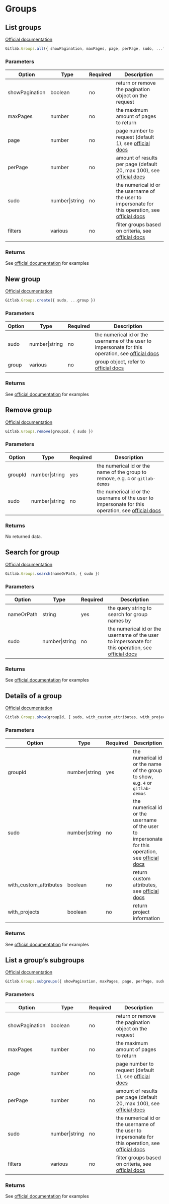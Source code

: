 # Groups

## List groups

[Official documentation](https://docs.gitlab.com/ee/api/groups.html#list-groups)

```typescript
Gitlab.Groups.all({ showPagination, maxPages, page, perPage, sudo, ...filters })
```

### Parameters

Option | Type | Required | Description
--- | --- | --- | ---
showPagination | boolean | no | return or remove the pagination object on the request
maxPages | number | no | the maximum amount of pages to return <!-- TODO: add proper description -->
page | number | no | page number to request (default 1), see [official docs](https://docs.gitlab.com/ee/api/README.html#pagination)
perPage | number | no | amount of results per page (default 20, max 100), see [official docs](https://docs.gitlab.com/ee/api/README.html#pagination)
sudo | number&#124;string | no | the numerical id or the username of the user to impersonate for this operation, see [official docs](https://docs.gitlab.com/ee/api/README.html#sudo)
filters | various | no | filter groups based on criteria, see [official docs](https://docs.gitlab.com/ee/api/groups.html#list-groups)

### Returns
See [official documentation](https://docs.gitlab.com/ee/api/groups.html#list-groups) for examples

## New group

[Official documentation](https://docs.gitlab.com/ee/api/groups.html#new-group)

```typescript
Gitlab.Groups.create({ sudo, ...group })
```

### Parameters

Option | Type | Required | Description
--- | --- | --- | ---
sudo | number&#124;string | no | the numerical id or the username of the user to impersonate for this operation, see [official docs](https://docs.gitlab.com/ee/api/README.html#sudo)
group | various | no | group object, refer to [official docs](https://docs.gitlab.com/ee/api/groups.html#new-group)

### Returns
See [official documentation](https://docs.gitlab.com/ee/api/groups.html#new-group) for examples

## Remove group

[Official documentation](https://docs.gitlab.com/ee/api/groups.html#remove-group)

```typescript
Gitlab.Groups.remove(groupId, { sudo })
```

### Parameters

Option | Type | Required | Description
--- | --- | --- | ---
groupId | number&#124;string | yes | the numerical id or the name of the group to remove, e.g. `4` or `gitlab-demos`
sudo | number&#124;string | no | the numerical id or the username of the user to impersonate for this operation, see [official docs](https://docs.gitlab.com/ee/api/README.html#sudo)

### Returns
No returned data.

## Search for group

[Official documentation](https://docs.gitlab.com/ee/api/groups.html#search-for-group)

```typescript
Gitlab.Groups.search(nameOrPath, { sudo })
```

### Parameters

Option | Type | Required | Description
--- | --- | --- | ---
nameOrPath | string | yes | the query string to search for group names by
sudo | number&#124;string | no | the numerical id or the username of the user to impersonate for this operation, see [official docs](https://docs.gitlab.com/ee/api/README.html#sudo)

### Returns
See [official documentation](https://docs.gitlab.com/ee/api/groups.html#search-for-group) for examples

## Details of a group

[Official documentation](https://docs.gitlab.com/ee/api/groups.html#details-of-a-group)

```typescript
Gitlab.Groups.show(groupId, { sudo, with_custom_attributes, with_projects })
```

### Parameters

Option | Type | Required | Description
--- | --- | --- | ---
groupId | number&#124;string | yes | the numerical id or the name of the group to show, e.g. `4` or `gitlab-demos`
sudo | number&#124;string | no | the numerical id or the username of the user to impersonate for this operation, see [official docs](https://docs.gitlab.com/ee/api/README.html#sudo)
with_custom_attributes | boolean | no | return custom attributes, see [official docs](https://docs.gitlab.com/ee/api/custom_attributes.html)
with_projects | boolean | no | return project information

### Returns
See [official documentation](https://docs.gitlab.com/ee/api/groups.html#details-of-a-group) for examples

## List a group’s subgroups

[Official documentation](https://docs.gitlab.com/ee/api/groups.html#list-a-groups-subgroups)

```typescript
Gitlab.Groups.subgroups({ showPagination, maxPages, page, perPage, sudo, ...filters })
```

### Parameters

Option | Type | Required | Description
--- | --- | --- | ---
showPagination | boolean | no | return or remove the pagination object on the request
maxPages | number | no | the maximum amount of pages to return <!-- TODO: add proper description -->
page | number | no | page number to request (default 1), see [official docs](https://docs.gitlab.com/ee/api/README.html#pagination)
perPage | number | no | amount of results per page (default 20, max 100), see [official docs](https://docs.gitlab.com/ee/api/README.html#pagination)
sudo | number&#124;string | no | the numerical id or the username of the user to impersonate for this operation, see [official docs](https://docs.gitlab.com/ee/api/README.html#sudo)
filters | various | no | filter groups based on criteria, see [official docs](https://docs.gitlab.com/ee/api/groups.html#list-a-groups-subgroups)

### Returns
See [official documentation](https://docs.gitlab.com/ee/api/groups.html#list-a-groups-subgroups) for examples

